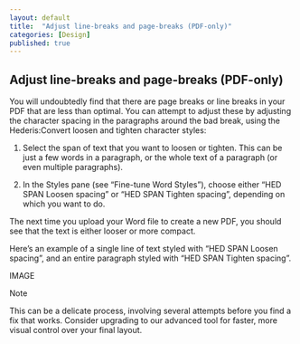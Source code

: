 ```yaml
---
layout: default
title:  "Adjust line-breaks and page-breaks (PDF-only)"
categories: [Design]
published: true
---
```


<section data-type="chapter" class="hsecchapter" data-hederis-type="hsecchapter" id="ps2v7TEKh"><h1 data-hederis-type="hblkchaptitle" class="hblkchaptitle" id="pMrzrzZzz">Adjust line-breaks and page-breaks (PDF-only)</h1>
    <p class="hblkp" data-hederis-type="hblkp" id="p3o9BoB0y">You will undoubtedly find that there are page breaks or line breaks in your PDF that are less than optimal. You can attempt to adjust these by adjusting the character spacing in the paragraphs around the bad break, using the Hederis:Convert loosen and tighten character styles:</p>
    <ol class="hwprnum-liststart" data-hederis-type="hwprnum-liststart" id="phdnjX4rN"><li class="hblkoli" data-hederis-type="hblkoli" id="li9NoVoVT4"><p class="hblkoli" data-hederis-type="hblkoli" id="pXWu0mcZn">Select the span of text that you want to loosen or tighten. This can be just a few words in a paragraph, or the whole text of a paragraph (or even multiple paragraphs). </p></li>
    <li class="hblkoli" data-hederis-type="hblkoli" id="liEbeHvFqA"><p class="hblkoli" data-hederis-type="hblkoli" id="pavHz8eY8">In the Styles pane (see &#8220;Fine-tune Word Styles&#8221;), choose either &#8220;HED SPAN Loosen spacing&#8221; or &#8220;HED SPAN Tighten spacing&#8221;, depending on which you want to do.</p></li>
    </ol>
    <p class="hblkp" data-hederis-type="hblkp" id="psQgV8s86">The next time you upload your Word file to create a new PDF, you should see that the text is either looser or more compact.</p>
    <p class="hblkp" data-hederis-type="hblkp" id="p6d0fc8l4">Here&#8217;s an example of a single line of text styled with &#8220;HED SPAN Loosen spacing&#8221;, and an entire paragraph styled with &#8220;HED SPAN Tighten spacing&#8221;.</p>
    <p class="hblkp" data-hederis-type="hblkp" id="p1rCK9kRN">IMAGE</p>
    <aside class="hwprbox box" data-hederis-type="hwprboxstart" id="po4n6SYY7" data-type="sidebar"><p class="hblktype" data-hederis-type="hblktype" id="p5RlUvKWb">Note</p>
    <p class="hblkp" data-hederis-type="hblkp" id="pi8mqlmiz">This can be a delicate process, involving several attempts before you find a fix that works. Consider upgrading to our advanced tool for faster, more visual control over your final layout.</p>
    </aside>
    </section>
    